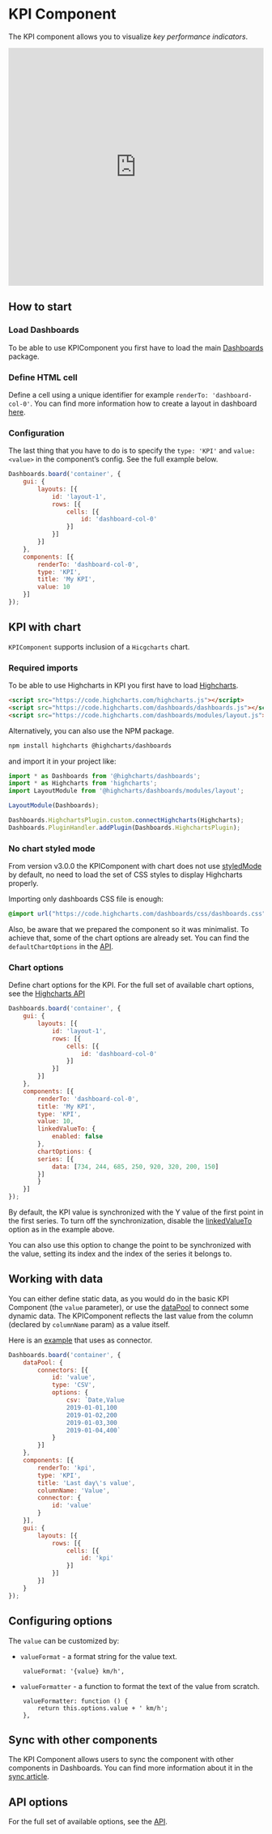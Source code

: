 # KPI Component

The KPI component allows you to visualize *key performance indicators*.

<iframe style="width: 100%; height: 470px; border: none;" src="https://www.highcharts.com/samples/embed/dashboards/components/component-kpi?force-light-theme" allow="fullscreen"></iframe>

## How to start

### Load Dashboards
To be able to use KPIComponent you first have to load the main [Dashboards](https://code.highcharts.com/dashboards/dashboards.js) package.

### Define HTML cell
Define a cell using a unique identifier for example `renderTo: 'dashboard-col-0'`.
You can find more information how to create a layout in dashboard [here](https://www.highcharts.com/docs/dashboards/your-first-dashboard).

### Configuration
The last thing that you have to do is to specify the `type: 'KPI'` and `value: <value>` in the component’s config. See the full example below.

```js
Dashboards.board('container', {
    gui: {
        layouts: [{
            id: 'layout-1',
            rows: [{
                cells: [{
                    id: 'dashboard-col-0'
                }]
            }]
        }]
    },
    components: [{
        renderTo: 'dashboard-col-0',
        type: 'KPI',
        title: 'My KPI',
        value: 10
    }]
});
```

## KPI with chart
`KPIComponent` supports inclusion of a `Hicgcharts` chart.

### Required imports
To be able to use Highcharts in KPI you first have to load [Highcharts](https://code.highcharts.com/highcharts.js).

```html
<script src="https://code.highcharts.com/highcharts.js"></script>
<script src="https://code.highcharts.com/dashboards/dashboards.js"></script>
<script src="https://code.highcharts.com/dashboards/modules/layout.js"></script>
```

Alternatively, you can also use the NPM package.

```bash
npm install highcharts @highcharts/dashboards
```

and import it in your project like:
```js
import * as Dashboards from '@highcharts/dashboards';
import * as Highcharts from 'highcharts';
import LayoutModule from '@highcharts/dashboards/modules/layout';

LayoutModule(Dashboards);

Dashboards.HighchartsPlugin.custom.connectHighcharts(Highcharts);
Dashboards.PluginHandler.addPlugin(Dashboards.HighchartsPlugin);
```

### No chart styled mode
From version v3.0.0 the KPIComponent with chart does not use [styledMode](https://api.highcharts.com/highcharts/chart.styledMode) by default, no need to load the set of CSS styles to display Highcharts properly.

Importing only dashboards CSS file is enough:

```css
@import url("https://code.highcharts.com/dashboards/css/dashboards.css");
```

Also, be aware that we prepared the component so it was minimalist.
To achieve that, some of the chart options are already set. You can find the `defaultChartOptions` in the [API](https://api.highcharts.com/dashboards/#classes/Dashboards_Components_KPIComponent_KPIComponent.KPIComponent-1#defaultChartOptions).

### Chart options
Define chart options for the KPI.
For the full set of available chart options, see the [Highcharts API](https://api.highcharts.com/highcharts/)

```js
Dashboards.board('container', {
    gui: {
        layouts: [{
            id: 'layout-1',
            rows: [{
                cells: [{
                    id: 'dashboard-col-0'
                }]
            }]
        }]
    },
    components: [{
        renderTo: 'dashboard-col-0',
        title: 'My KPI',
        type: 'KPI',
        value: 10,
        linkedValueTo: {
            enabled: false
        },
        chartOptions: {
        series: [{
            data: [734, 244, 685, 250, 920, 320, 200, 150]
        }]
        }
    }]
});
```

By default, the KPI value is synchronized with the Y value of the first point in the first series. To turn off the synchronization, disable the [linkedValueTo](https://api.highcharts.com/dashboards/#interfaces/Dashboards_Components_KPIComponent_KPIComponentOptions.Options#linkedValueTo) option as in the example above.

You can also use this option to change the point to be synchronized with the value, setting its index and the index of the series it belongs to.

## Working with data
You can either define static data, as you would do in the basic KPI Component (the `value` parameter), or use the [dataPool](https://www.highcharts.com/docs/dashboards/data-handling) to connect some dynamic data. The KPIComponent reflects the last value from the column (declared by `columnName` param) as a value itself.

Here is an [example](https://www.highcharts.com/samples/embed/dashboards/components/kpi-with-connector) that uses as connector.

```js
Dashboards.board('container', {
    dataPool: {
        connectors: [{
            id: 'value',
            type: 'CSV',
            options: {
                csv: `Date,Value
                2019-01-01,100
                2019-01-02,200
                2019-01-03,300
                2019-01-04,400`
            }
        }]
    },
    components: [{
        renderTo: 'kpi',
        type: 'KPI',
        title: 'Last day\'s value',
        columnName: 'Value',
        connector: {
            id: 'value'
        }
    }],
    gui: {
        layouts: [{
            rows: [{
                cells: [{
                    id: 'kpi'
                }]
            }]
        }]
    }
});
```

## Configuring options
The `value` can be customized by:
- `valueFormat` - a format string for the value text.
```
    valueFormat: '{value} km/h',
```
- `valueFormatter` - a function to format the text of the value from scratch.
```
    valueFormatter: function () {
        return this.options.value + ' km/h';
    },
```

## Sync with other components
The KPI Component allows users to sync the component with other components in Dashboards. You can find more information about it in the [sync article](https://www.highcharts.com/docs/dashboards/synchronize-components).

## API options
For the full set of available options, see the [API](https://api.highcharts.com/dashboards/#interfaces/Dashboards_Components_KPIComponent_KPIComponentOptions.Options).



